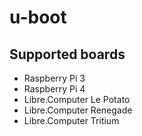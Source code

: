 # u-boot

## Supported boards
  * Raspberry Pi 3
  * Raspberry Pi 4
  * Libre.Computer Le Potato
  * Libre.Computer Renegade
  * Libre.Computer Tritium

